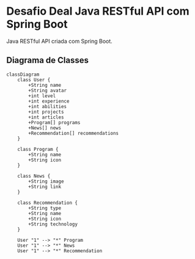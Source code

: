 # Desafio Deal Java RESTful API com Spring Boot
Java RESTful API criada com Spring Boot.

## Diagrama de Classes

```mermaid
classDiagram
    class User {
        +String name
        +String avatar
        +int level
        +int experience
        +int abilities
        +int projects
        +int articles
        +Program[] programs
        +News[] news
        +Recommendation[] recommendations
    }

    class Program {
        +String name
        +String icon
    }

    class News {
        +String image
        +String link
    }

    class Recommendation {
        +String type
        +String name
        +String icon
        +String technology
    }

    User "1" --> "*" Program
    User "1" --> "*" News
    User "1" --> "*" Recommendation
``` 
